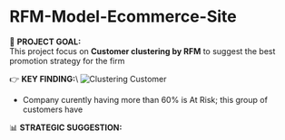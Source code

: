 # RFM-Model-Ecommerce-Site
🎯 **PROJECT GOAL:**\
This project focus on **Customer clustering by RFM** to suggest the best promotion strategy for the firm

👉 **KEY FINDING:**\ 
![Clustering Customer](https://kieenguyen/RFM-Model-)
- Company curently having more than 60% is At Risk; this group of customers have  

📊 **STRATEGIC SUGGESTION:**
